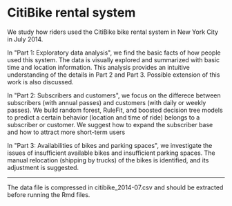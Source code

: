 # CitiBike rental system

We study how riders used the CitiBike bike rental system in New York City in July 2014.

In "Part 1: Exploratory data analysis", we find the basic facts of how people used this system. The data is visually explored and summarized with basic time and location information. This analysis provides an intuitive understanding of the details in Part 2 and Part 3. Possible extension of this work is also discussed.

In "Part 2: Subscribers and customers", we focus on the differece between subscribers (with annual passes) and customers (with daily or weekly passes). We build random forest, RuleFit, and boosted decision tree models to predict a certain behavior (location and time of ride) belongs to a subscriber or customer. We suggest how to expand the subscriber base and how to attract more short-term users

In "Part 3: Availabilities of bikes and parking spaces", we investigate the issues of insufficient available bikes and insufficient parking spaces. The manual relocation (shipping by trucks) of the bikes is identified, and its adjustment is suggested.

-----

The data file is compressed in citibike_2014-07.csv and should be extracted before running the Rmd files.

